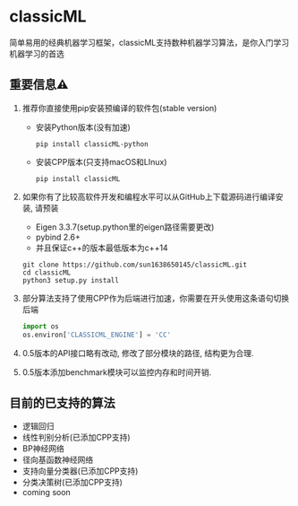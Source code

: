 # classicML

简单易用的经典机器学习框架，classicML支持数种机器学习算法，是你入门学习机器学习的首选

## 重要信息⚠️

1. 推荐你直接使用pip安装预编译的软件包(stable version)

   * 安装Python版本(没有加速)

     ```shell
     pip install classicML-python
     ```

   * 安装CPP版本(只支持macOS和LInux)

     ```shell
     pip install classicML
     ```

2. 如果你有了比较高软件开发和编程水平可以从GitHub上下载源码进行编译安装, 请预装

   * Eigen 3.3.7(setup.python里的eigen路径需要更改)
   * pybind 2.6+
   * 并且保证c++的版本最低版本为c++14

   ```shell
   git clone https://github.com/sun1638650145/classicML.git
   cd classicML
   python3 setup.py install
   ```

3. 部分算法支持了使用CPP作为后端进行加速，你需要在开头使用这条语句切换后端

   ```python
   import os
   os.environ['CLASSICML_ENGINE'] = 'CC'
   ```

4. 0.5版本的API接口略有改动, 修改了部分模块的路径, 结构更为合理.

5. 0.5版本添加benchmark模块可以监控内存和时间开销.

## 目前的已支持的算法

* 逻辑回归	
* 线性判别分析(已添加CPP支持)
* BP神经网络
* 径向基函数神经网络
* 支持向量分类器(已添加CPP支持)
* 分类决策树(已添加CPP支持)
* coming soon


